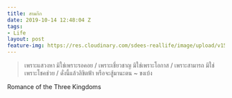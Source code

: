 ```yaml
---
title: สามก๊ก
date: 2019-10-14 12:48:04 Z
tags:
- Life
layout: post
feature-img: https://res.cloudinary.com/sdees-reallife/image/upload/v1555658919/sample_feature_img.png
---
```


> เพราะแสวงหา มิใช่เพราะรอคอย / เพราะเชี่ยวชาญ มิใช่เพราะโอกาส / เพราะสามารถ มิใช่เพราะโชคช่วย / ดั่งนี้แล้วลิขิตฟ้า หรือจะสู้มานะตน ~ ขงเบ้ง

<i class="fa fa-child" style="color:plum"></i>

Romance of the Three Kingdoms
